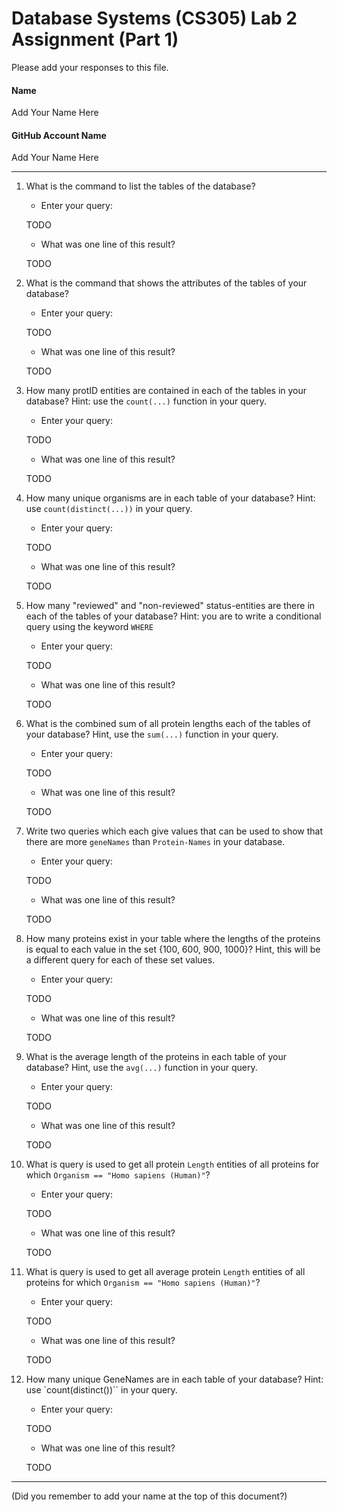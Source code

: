 # Database Systems (CS305) Lab 2 Assignment (Part 1)

Please add your responses to this file.


#### Name

Add Your Name Here

#### GitHub Account Name

Add Your Name Here

---

1. What is the command to list the tables of the database?

    + Enter your query:

    TODO

    + What was one line of this result?

    TODO

2. What is the command that shows the attributes of the tables of your database?

    + Enter your query:

    TODO

    + What was one line of this result?

    TODO

3. How many protID entities are contained in each of the tables in your database? Hint: use the `count(...)` function in your query.

    + Enter your query:

    TODO

    + What was one line of this result?

    TODO

4. How many unique organisms are in each table of your database? Hint: use `count(distinct(...))` in your query.

    + Enter your query:

    TODO

    + What was one line of this result?

    TODO

5. How many "reviewed" and "non-reviewed" status-entities are there in each of the tables of your database? Hint: you are to write a conditional query using the keyword `WHERE`

    + Enter your query:

    TODO

    + What was one line of this result?

    TODO

6. What is the combined sum of all protein lengths each of the tables of your database? Hint, use the `sum(...)` function in your query.

    + Enter your query:

    TODO

    + What was one line of this result?

    TODO

7. Write two queries which each give values that can be used to show that there are more `geneNames` than `Protein-Names` in your database.

    + Enter your query:

    TODO

    + What was one line of this result?

    TODO

8. How many proteins exist in your table where the lengths of the proteins is equal to each value in the set {100, 600, 900, 1000}? Hint, this will be a different query for each of these set values.

    + Enter your query:

    TODO

    + What was one line of this result?

    TODO

9. What is the average length of the proteins in each table of your database? Hint, use the `avg(...)` function in your query.

    + Enter your query:

    TODO

    + What was one line of this result?

    TODO

10. What is query is used to get all protein `Length` entities of all proteins for which `Organism == "Homo sapiens (Human)"`?

    + Enter your query:

    TODO

    + What was one line of this result?

    TODO

11. What is query is used to get all average protein `Length` entities of all proteins for which `Organism == "Homo sapiens (Human)"`?

    + Enter your query:

    TODO

    + What was one line of this result?

    TODO

12. How many unique GeneNames are in each table of your database? Hint: use `count(distinct())`` in your query.

    + Enter your query:

    TODO

    + What was one line of this result?

    TODO

---

(Did you remember to add your name at the top of this document?)
